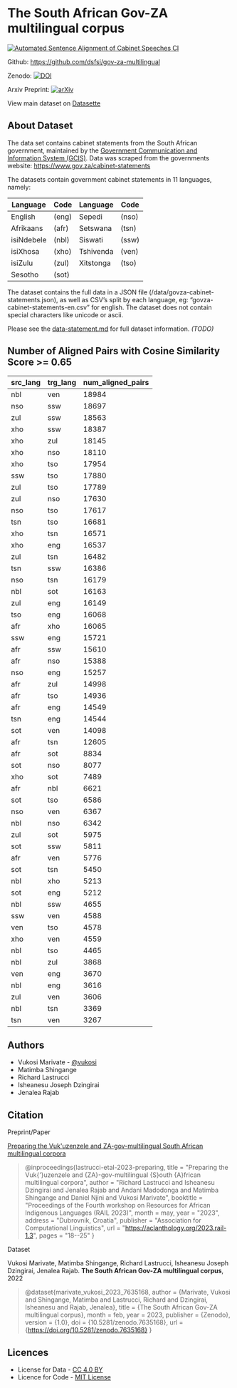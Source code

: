 The South African Gov-ZA multilingual corpus
==============================

[![Automated Sentence Alignment of Cabinet Speeches CI](https://github.com/dsfsi/gov-za-multilingual/actions/workflows/sentence_alignment_build.yml/badge.svg)](https://github.com/dsfsi/gov-za-multilingual/actions/workflows/sentence_alignment_build.yml)

Github: https://github.com/dsfsi/gov-za-multilingual

Zenodo: [![DOI](https://zenodo.org/badge/DOI/10.5281/zenodo.7635167.svg)](https://doi.org/10.5281/zenodo.7635167)

Arxiv Preprint: [![arXiv](https://img.shields.io/badge/arXiv-2303.03750-b31b1b.svg)](https://arxiv.org/abs/2303.03750)

View main dataset on [Datasette](https://lite.datasette.io/?json=https%3A%2F%2Fraw.githubusercontent.com%2Fdsfsi%2Fgov-za-multilingual%2Fmaster%2Fdata%2Fgovza-cabinet-statements.json)

About Dataset
---------------------
The data set contains cabinet statements from the South African government, maintained by the [Government Communication and Information System (GCIS)](https://www.gcis.gov.za/). Data was scraped from the governments website:
https://www.gov.za/cabinet-statements

The datasets contain government cabinet statements in 11 languages, namely:

|  Language  | Code |  Language  | Code |
|------------|------|------------|------|
| English    | (eng) | Sepedi     | (nso) |
| Afrikaans  | (afr) | Setswana   | (tsn) |
| isiNdebele | (nbl) | Siswati    | (ssw) |
| isiXhosa   | (xho) | Tshivenda  | (ven) |
| isiZulu    | (zul) | Xitstonga  | (tso) |
| Sesotho    | (sot) |


The dataset contains the full data in a JSON file (/data/govza-cabinet-statements.json), as well as CSV’s split by each language, eg: “govza-cabinet-statements-en.csv” for english.
The dataset does not contain special characters like unicode or ascii.

Please see the [data-statement.md](/data_statement.md) for full dataset information. *(TODO)*

Number of Aligned Pairs with Cosine Similarity Score >= 0.65
------------------------------------------------------------

| src_lang | trg_lang | num_aligned_pairs |
|----------|----------|-------------------|
|   nbl    | ven      | 18984             |
|   nso    | ssw      | 18697             |
|   zul    | ssw      | 18563             |
|   xho    | ssw      | 18387             |
|   xho    | zul      | 18145             |
|   xho    | nso      | 18110             |
|   xho    | tso      | 17954             |
|   ssw    | tso      | 17880             |
|   zul    | tso      | 17789             |
|   zul    | nso      | 17630             |
|   nso    | tso      | 17617             |
|   tsn    | tso      | 16681             |
|   xho    | tsn      | 16571             |
|   xho    | eng      | 16537             |
|   zul    | tsn      | 16482             |
|   tsn    | ssw      | 16386             |
|   nso    | tsn      | 16179             |
|   nbl    | sot      | 16163             |
|   zul    | eng      | 16149             |
|   tso    | eng      | 16068             |
|   afr    | xho      | 16065             |
|   ssw    | eng      | 15721             |
|   afr    | ssw      | 15610             |
|   afr    | nso      | 15388             |
|   nso    | eng      | 15257             |
|   afr    | zul      | 14998             |
|   afr    | tso      | 14936             |
|   afr    | eng      | 14549             |
|   tsn    | eng      | 14544             |
|   sot    | ven      | 14098             |
|   afr    | tsn      | 12605             |
|   afr    | sot      | 8834              |
|   sot    | nso      | 8077              |
|   xho    | sot      | 7489              |
|   afr    | nbl      | 6621              |
|   sot    | tso      | 6586              |
|   nso    | ven      | 6367              |
|   nbl    | nso      | 6342              |
|   zul    | sot      | 5975              |
|   sot    | ssw      | 5811              |
|   afr    | ven      | 5776              |
|   sot    | tsn      | 5450              |
|   nbl    | xho      | 5213              |
|   sot    | eng      | 5212              |
|   nbl    | ssw      | 4655              |
|   ssw    | ven      | 4588              |
|   ven    | tso      | 4578              |
|   xho    | ven      | 4559              |
|   nbl    | tso      | 4465              |
|   nbl    | zul      | 3868              |
|   ven    | eng      | 3670              |
|   nbl    | eng      | 3616              |
|   zul    | ven      | 3606              |
|   nbl    | tsn      | 3369              |
|   tsn    | ven      | 3267              |


Authors
-------
- Vukosi Marivate - [@vukosi](https://twitter.com/vukosi)
- Matimba Shingange
- Richard Lastrucci
- Isheanesu Joseph Dzingirai
- Jenalea Rajab

Citation
--------
Preprint/Paper

[Preparing the Vuk'uzenzele and ZA-gov-multilingual South African  multilingual corpora](https://arxiv.org/pdf/2303.03750)

> @inproceedings{lastrucci-etal-2023-preparing,
    title = "Preparing the Vuk{'}uzenzele and {ZA}-gov-multilingual {S}outh {A}frican multilingual corpora",
    author = "Richard Lastrucci and Isheanesu Dzingirai and Jenalea Rajab and Andani Madodonga and Matimba Shingange and Daniel Njini and Vukosi Marivate",
    booktitle = "Proceedings of the Fourth workshop on Resources for African Indigenous Languages (RAIL 2023)",
    month = may,
    year = "2023",
    address = "Dubrovnik, Croatia",
    publisher = "Association for Computational Linguistics",
    url = "https://aclanthology.org/2023.rail-1.3",
    pages = "18--25"
}

Dataset

Vukosi Marivate, Matimba Shingange, Richard Lastrucci, Isheanesu Joseph Dzingirai, Jenalea Rajab. **The South African Gov-ZA multilingual corpus**, 2022

> @dataset{marivate_vukosi_2023_7635168,
  author       = {Marivate, Vukosi and
                  Shingange, Matimba and
                  Lastrucci, Richard and
                  Dzingirai, Isheanesu and
                  Rajab, Jenalea},
  title        = {The South African Gov-ZA multilingual corpus},
  month        = feb,
  year         = 2023,
  publisher    = {Zenodo},
  version      = {1.0},
  doi          = {10.5281/zenodo.7635168},
  url          = {https://doi.org/10.5281/zenodo.7635168}
}


Licences
-------
* License for Data - [CC 4.0 BY](LICENSE_data.md)
* Licence for Code - [MIT License](LICENSE)
